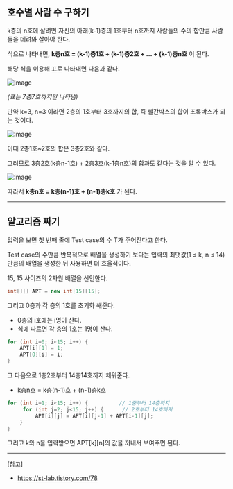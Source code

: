 ## 호수별 사람 수 구하기

k층의 n호에 살려면 자신의 아래(k-1)층의 1호부터 n호까지 사람들의 수의 합만큼 사람들을 데려와 살아야 한다.

식으로 나타내면, **k층n호 = (k-1)층1호 + (k-1)층2호 + ... + (k-1)층n호** 이 된다.

해당 식을 이용해 표로 나타내면 다음과 같다.

![image](https://user-images.githubusercontent.com/80824750/218256909-0772c296-9e7a-4db3-b45e-475764eefb72.png)

_(표는 7층7호까지만 나타냄)_

만약 k=3, n=3 이라면 2층의 1호부터 3호까지의 합, 즉 빨간박스의 합이 초록박스가 되는 것이다.

![image](https://user-images.githubusercontent.com/80824750/218256849-06d6cc74-adea-4a22-99e0-fb954f9df9a5.png)

이때 2층1호~2호의 합은 3층2호와 같다. 

그러므로 3층2호(k층n-1호) + 2층3호(k-1층n호)의 합과도 같다는 것을 알 수 있다.

![image](https://user-images.githubusercontent.com/80824750/218257156-5d2301af-1b23-4b81-bd88-df0cfb0b9029.png)

따라서 **k층n호 = k층(n-1)호 + (n-1)층k호** 가 된다.

---

## 알고리즘 짜기

입력을 보면 첫 번째 줄에 Test case의 수 T가 주어진다고 한다.

Test case의 수만큼 반복적으로 배열을 생성하기 보다는 입력의 최댓값(1 ≤ k, n ≤ 14)만큼의 배열을 생성한 뒤 사용하면 더 효율적이다.

15, 15 사이즈의 2차원 배열을 선언한다.

```java
int[][] APT = new int[15][15];
```

그리고 0층과 각 층의 1호를 초기화 해준다.

- 0층의 i호에는 i명이 산다.
- 식에 따르면 각 층의 1호는 1명이 산다.

```java
for (int i=0; i<15; i++) {
    APT[i][1] = 1;
    APT[0][i] = i;
}
```

그 다음으로 1층2호부터 14층14호까지 채워준다.

- k층n호 = k층(n-1)호 + (n-1)층k호

```java
for (int i=1; i<15; i++) {          // 1충부터 14층까지
     for (int j=2; j<15; j++) {      // 2호부터 14호까지
         APT[i][j] = APT[i][j-1] + APT[i-1][j];
    }
}
```

그리고 k와 n을 입력받으면 APT[k][n]의 값을 꺼내서 보여주면 된다.

---

[참고]

- https://st-lab.tistory.com/78
